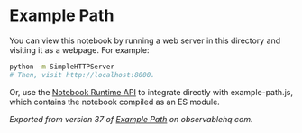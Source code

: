 # Example Path

You can view this notebook by running a web server in this directory and
visiting it as a webpage. For example:

```sh
python -m SimpleHTTPServer
# Then, visit http://localhost:8000.
```

Or, use the [Notebook Runtime API](https://github.com/observablehq/notebook-runtime) to
integrate directly with example-path.js, which contains the notebook compiled as an
ES module.

*Exported from version 37 of [Example Path](https://beta.observablehq.com/@milafrerichs/example-path) on observablehq.com.*